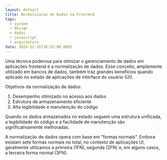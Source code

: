 ```yaml
---
layout: default
title: Normalizacao de Dados no Frontend
tags:
  - system
  - design
  - dados
  - javascript
  - arquitetura
date: 2024-12-16T18:32:00.000Z
---
```

Uma técnica poderosa para otimizar o gerenciamento de dados em aplicações frontend é a normalização de dados. Esse conceito, amplamente utilizado em bancos de dados, também traz grandes benefícios quando aplicado no estado de aplicações de interface do usuário (UI).

Objetivos da normalização de dados:

1. Desempenho otimizado no acesso aos dados
2. Estrutura de armazenamento eficiente
3. Alta legibilidade e manutenção do código

Quando os dados armazenados no estado seguem uma estrutura unificada, a legibilidade do código e a facilidade de manutenção são significativamente melhoradas.

A normalização de dados opera com base em "formas normais". Embora existam sete formas normais no total, no contexto de aplicações UI, geralmente utilizamos a primeira (1FN), segunda (2FN) e, em alguns casos, a terceira forma normal (3FN).

